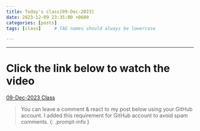 ```yaml
---
title: Today's class[09-Dec-2023]
date: 2023-12-09 23:35:00 +0600
categories: [posts]
tags: [class]     # TAG names should always be lowercase

---
```


---

# Click the link below to watch the video
[09-Dec-2023 Class](https://drive.google.com/file/d/1Yjv9MUkHLxkzmQdZBM8yHXoxhVjxr41o/view?usp=sharing)


> You can leave a comment & react to my post below using your GitHub account. I added this requirement for GitHub account to avoid spam comments.
{: .prompt-info }